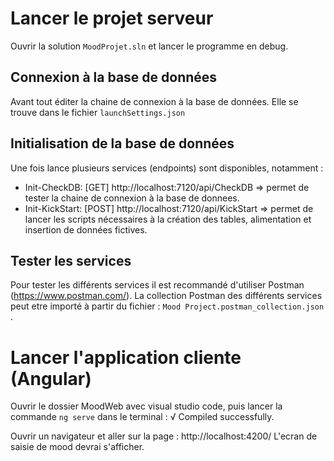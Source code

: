 ﻿
# Lancer le projet serveur
Ouvrir la solution `MoodProjet.sln` et lancer le programme en debug.

## Connexion à la base de données
Avant tout éditer la chaine de connexion à la base de données. Elle se trouve dans le fichier `launchSettings.json`

## Initialisation de la base de données
Une fois lance plusieurs services (endpoints) sont disponibles, notamment :
 - Init-CheckDB: [GET] http://localhost:7120/api/CheckDB => permet de tester la chaine de connexion à la base de donnees.
 - Init-KickStart: [POST] http://localhost:7120/api/KickStart => permet de lancer les scripts nécessaires à la création des tables, alimentation et insertion de données fictives.

## Tester les services
Pour tester les différents services il est recommandé d'utiliser Postman (https://www.postman.com/).
La collection Postman des différents services peut etre importé à partir du fichier : `Mood Project.postman_collection.json` .


# Lancer l'application cliente (Angular)
Ouvrir le dossier MoodWeb avec visual studio code, puis lancer la commande `ng serve` dans le terminal :
√ Compiled successfully.

Ouvrir un navigateur et aller sur la page : http://localhost:4200/
L'ecran de saisie de mood devrai s'afficher.

